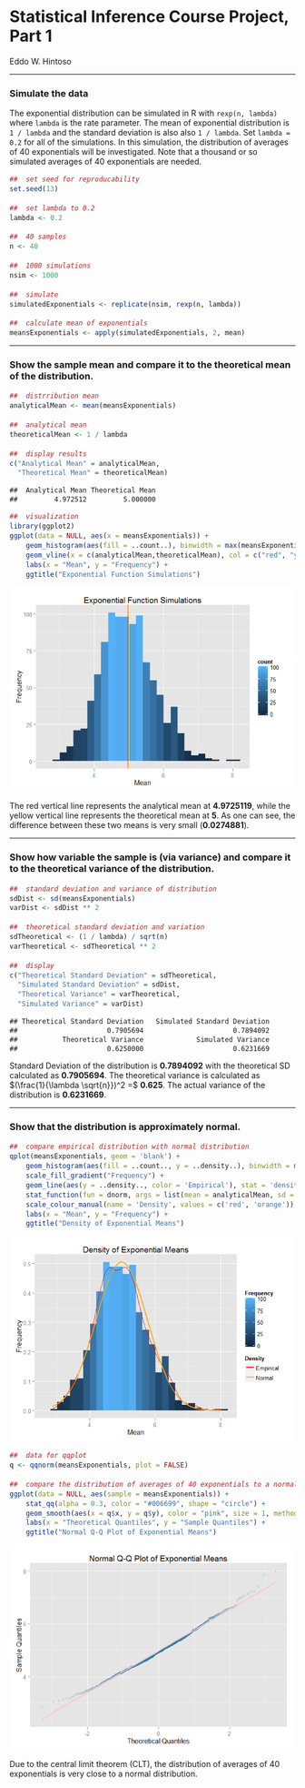 # Statistical Inference Course Project, Part 1
Eddo W. Hintoso  



****

### Simulate the data
The exponential distribution can be simulated in R with `rexp(n, lambda)` where `lambda` is the rate parameter. The mean of exponential distribution is `1 / lambda` and the standard deviation is also also `1 / lambda`. Set `lambda = 0.2` for all of the simulations. In this simulation, the distribution of averages of 40 exponentials will be investigated. Note that a thousand or so simulated averages of 40 exponentials are needed.

```r
##  set seed for reproducability
set.seed(13)

##  set lambda to 0.2
lambda <- 0.2

##  40 samples
n <- 40

##  1000 simulations
nsim <- 1000

##  simulate
simulatedExponentials <- replicate(nsim, rexp(n, lambda))

##  calculate mean of exponentials
meansExponentials <- apply(simulatedExponentials, 2, mean)
```

****

### Show the sample mean and compare it to the theoretical mean of the distribution.

```r
##  distrribution mean
analyticalMean <- mean(meansExponentials)

##  analytical mean
theoreticalMean <- 1 / lambda

##  display results
c("Analytical Mean" = analyticalMean,
  "Theoretical Mean" = theoreticalMean)
```

```
##  Analytical Mean Theoretical Mean 
##         4.972512         5.000000
```

```r
##  visualization
library(ggplot2)
ggplot(data = NULL, aes(x = meansExponentials)) +
    geom_histogram(aes(fill = ..count..), binwidth = max(meansExponentials) / n) +
    geom_vline(x = c(analyticalMean,theoreticalMean), col = c("red", "yellow"), show_guide = TRUE) +
    labs(x = "Mean", y = "Frequency") +
    ggtitle("Exponential Function Simulations")
```

![](part1_files/figure-html/unnamed-chunk-3-1.png) 

The red vertical line represents the analytical mean at **4.9725119**, while the yellow vertical line represents the theoretical mean at **5**. As one can see, the difference between these two means is very small (**0.0274881**).

****

### Show how variable the sample is (via variance) and compare it to the theoretical variance of the distribution.

```r
##  standard deviation and variance of distribution
sdDist <- sd(meansExponentials)
varDist <- sdDist ** 2

##  theoretical standard deviation and variation
sdTheoretical <- (1 / lambda) / sqrt(n)
varTheoretical <- sdTheoretical ** 2

##  display
c("Theoretical Standard Deviation" = sdTheoretical,
  "Simulated Standard Deviation" = sdDist,
  "Theoretical Variance" = varTheoretical,
  "Simulated Variance" = varDist)
```

```
## Theoretical Standard Deviation   Simulated Standard Deviation 
##                      0.7905694                      0.7894092 
##           Theoretical Variance             Simulated Variance 
##                      0.6250000                      0.6231669
```

Standard Deviation of the distribution is **0.7894092** with the theoretical SD calculated as **0.7905694**. The theoretical variance is calculated as $(\frac{1}{\lambda \sqrt{n}})^2 =$ **0.625**. The actual variance of the distribution is **0.6231669**.

****

### Show that the distribution is approximately normal.

```r
##  compare empirical distribution with normal distribution
qplot(meansExponentials, geom = 'blank') +
    geom_histogram(aes(fill = ..count.., y = ..density..), binwidth = max(meansExponentials) / n) + 
    scale_fill_gradient("Frequency") + 
    geom_line(aes(y = ..density.., color = 'Empirical'), stat = 'density', size = 0.5) + 
    stat_function(fun = dnorm, args = list(mean = analyticalMean, sd = sdDist), aes(color = "Normal"), size = 1) +
    scale_colour_manual(name = 'Density', values = c('red', 'orange')) + 
    labs(x = "Mean", y = "Frequency") +
    ggtitle("Density of Exponential Means")
```

![](part1_files/figure-html/unnamed-chunk-5-1.png) 

```r
##  data for qqplot
q <- qqnorm(meansExponentials, plot = FALSE)

##  compare the distribution of averages of 40 exponentials to a normal distribution
ggplot(data = NULL, aes(sample = meansExponentials)) +
    stat_qq(alpha = 0.3, color = "#006699", shape = "circle") +
    geom_smooth(aes(x = q$x, y = q$y), color = "pink", size = 1, method = lm) + 
    labs(x = "Theoretical Quantiles", y = "Sample Quantiles") +
    ggtitle("Normal Q-Q Plot of Exponential Means")
```

![](part1_files/figure-html/unnamed-chunk-5-2.png) 

Due to the central limit theorem (CLT), the distribution of averages of 40 exponentials is very close to a normal distribution.

